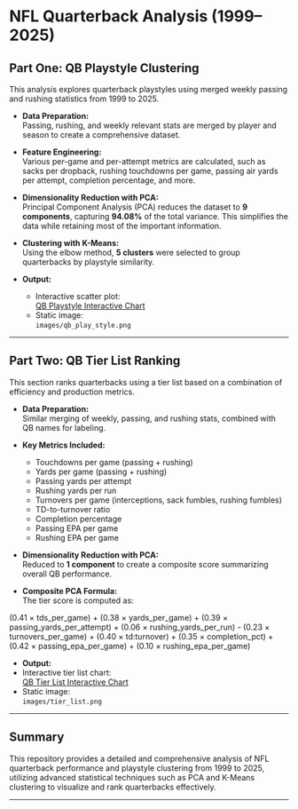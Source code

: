 # NFL Quarterback Analysis (1999–2025)

## Part One: QB Playstyle Clustering

This analysis explores quarterback playstyles using merged weekly passing and rushing statistics from 1999 to 2025.

- **Data Preparation:**  
  Passing, rushing, and weekly relevant stats are merged by player and season to create a comprehensive dataset.

- **Feature Engineering:**  
  Various per-game and per-attempt metrics are calculated, such as sacks per dropback, rushing touchdowns per game, passing air yards per attempt, completion percentage, and more.

- **Dimensionality Reduction with PCA:**  
  Principal Component Analysis (PCA) reduces the dataset to **9 components**, capturing **94.08%** of the total variance. This simplifies the data while retaining most of the important information.

- **Clustering with K-Means:**  
  Using the elbow method, **5 clusters** were selected to group quarterbacks by playstyle similarity.

- **Output:**  
  - Interactive scatter plot:  
    [QB Playstyle Interactive Chart](https://jevanc.github.io/nfl-stats/qb_play_style.html)  
  - Static image:  
    `images/qb_play_style.png`

---

## Part Two: QB Tier List Ranking

This section ranks quarterbacks using a tier list based on a combination of efficiency and production metrics.

- **Data Preparation:**  
  Similar merging of weekly, passing, and rushing stats, combined with QB names for labeling.

- **Key Metrics Included:**  
  - Touchdowns per game (passing + rushing)  
  - Yards per game (passing + rushing)  
  - Passing yards per attempt  
  - Rushing yards per run  
  - Turnovers per game (interceptions, sack fumbles, rushing fumbles)  
  - TD-to-turnover ratio  
  - Completion percentage  
  - Passing EPA per game  
  - Rushing EPA per game

- **Dimensionality Reduction with PCA:**  
  Reduced to **1 component** to create a composite score summarizing overall QB performance.

- **Composite PCA Formula:**  
  The tier score is computed as:

(0.41 × tds_per_game) + (0.38 × yards_per_game) + (0.39 × passing_yards_per_attempt) +
(0.06 × rushing_yards_per_run) - (0.23 × turnovers_per_game) + (0.40 × td:turnover) +
(0.35 × completion_pct) + (0.42 × passing_epa_per_game) + (0.10 × rushing_epa_per_game)


- **Output:**  
- Interactive tier list chart:  
  [QB Tier List Interactive Chart](https://jevanc.github.io/nfl-stats/tier_list.html)  
- Static image:  
  `images/tier_list.png`

---

## Summary

This repository provides a detailed and comprehensive analysis of NFL quarterback performance and playstyle clustering from 1999 to 2025, utilizing advanced statistical techniques such as PCA and K-Means clustering to visualize and rank quarterbacks effectively.

---
